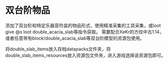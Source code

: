 # 双台阶物品
添加了双台阶和特定乐器音符盒的物品形式，使用精准采集的工具采集，或loot give @s loot double_acacia_slab等指令获取。
需要配合XeKr的方纹中古1.14，或者任意带有block/double_acacia_slab等双台阶模型的资源包使用。

将double_slab_items放入存档datapacks文件夹，将double_slab_items_resources放入资源包文件夹，进入游戏选择该资源包即可。
